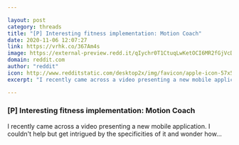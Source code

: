 ```yaml
---

layout: post
category: threads
title: "[P] Interesting fitness implementation: Motion Coach"
date: 2020-11-06 12:07:27
link: https://vrhk.co/367Am4s
image: https://external-preview.redd.it/qIychr0T1CtuqLwKetOCI6MR2fGjVcDnZcv_Cdppan8.jpg?width=480&height=251.308900524&auto=webp&crop=480:251.308900524,smart&s=ceebb201e2c50ed7b71a72b6e8e930aeed89da61
domain: reddit.com
author: "reddit"
icon: http://www.redditstatic.com/desktop2x/img/favicon/apple-icon-57x57.png
excerpt: "I recently came across a video presenting a new mobile application. I couldn't help but get intrigued by the specificities of it and wonder how..."

---
```


### [P] Interesting fitness implementation: Motion Coach

I recently came across a video presenting a new mobile application. I couldn't help but get intrigued by the specificities of it and wonder how...
